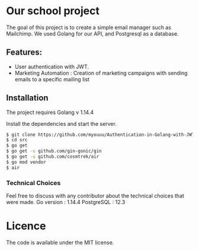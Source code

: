 # Our school project
The goal of this project is to create a simple email manager such as Mailchimp.
We used Golang for our API, and Postgresql as a database.

## Features:
- User authentication  with JWT.
- Marketing Automation : Creation of marketing campaigns with sending emails to a specific mailing list

## Installation

The project requires Golang v 1.14.4 

Install the dependencies and start the server.

```sh
$ git clone https://github.com/myouuu/Authentication-in-Golang-with-JWT.git
$ cd src
$ go get  
$ go get -u github.com/gin-gonic/gin
$ go get -u github.com/cosmtrek/air
$ go mod vendor
$ air
```
### Technical Choices
Feel free to discuss with any contributor about the technical choices that were made.
Go version : 1.14.4
PostgreSQL : 12.3
# Licence
The code is available under the MIT license.

